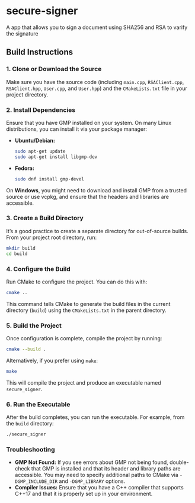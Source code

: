 # secure-signer
A app that allows you to sign a document using SHA256 and RSA to varify the signature

## Build Instructions
### 1. **Clone or Download the Source**
Make sure you have the source code (including `main.cpp`, `RSAClient.cpp`, `RSAClient.hpp`, `User.cpp`, and `User.hpp`) and the `CMakeLists.txt` file in your project directory.

### 2. **Install Dependencies**
Ensure that you have GMP installed on your system. On many Linux distributions, you can install it via your package manager:

- **Ubuntu/Debian:**
  ```bash
  sudo apt-get update
  sudo apt-get install libgmp-dev
  ```

- **Fedora:**
  ```bash
  sudo dnf install gmp-devel
  ```

On **Windows**, you might need to download and install GMP from a trusted source or use vcpkg, and ensure that the headers and libraries are accessible.

### 3. **Create a Build Directory**
It’s a good practice to create a separate directory for out-of-source builds. From your project root directory, run:
```bash
mkdir build
cd build
```

### 4. **Configure the Build**
Run CMake to configure the project. You can do this with:
```bash
cmake ..
```
This command tells CMake to generate the build files in the current directory (`build`) using the `CMakeLists.txt` in the parent directory.

### 5. **Build the Project**
Once configuration is complete, compile the project by running:
```bash
cmake --build .
```
Alternatively, if you prefer using `make`:
```bash
make
```
This will compile the project and produce an executable named `secure_signer`.

### 6. **Run the Executable**
After the build completes, you can run the executable. For example, from the `build` directory:
```bash
./secure_signer
```

### Troubleshooting
- **GMP Not Found:** If you see errors about GMP not being found, double-check that GMP is installed and that its header and library paths are accessible. You may need to specify additional paths to CMake via `-DGMP_INCLUDE_DIR` and `-DGMP_LIBRARY` options.
- **Compiler Issues:** Ensure that you have a C++ compiler that supports C++17 and that it is properly set up in your environment.
